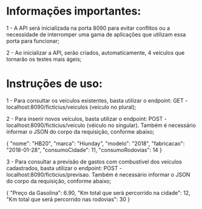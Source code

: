 # Informações importantes:

1 - A API será inicializada na porta 8090 para evitar conflitos ou a necessidade de interromper uma gama de aplicações que utilizam essa porta para funcionar;

2 - Ao inicializar a API, serão criados, automaticamente, 4 veículos que tornarão os testes mais ágeis;


# Instruções de uso:

1 - Para consultar os veículos existentes, basta utilizar o endpoint: GET - localhost:8090/ficticius/veiculos (veículo no plural);

2 - Para inserir novos veículos, basta utilizar o endpoint: POST - localhost:8090/ficticius/veiculo (véiculo no singular). Também é necessário informar o JSON do corpo da requisição, conforme abaixo;

{
    "nome": "HB20",
    "marca": "Hiunday",
    "modelo": "2018",
    "fabricacao": "2018-01-28",
    "consumoCidade": 11,
    "consumoRodovias": 14
}

3 - Para consultar a previsão de gastos com combustível dos veículos cadastrados, basta utilizar o endpoint: POST - localhost:8090/ficticius/previsao. Também é necessário informar o JSON do corpo da requisição, conforme abaixo;

{
    "Preço da Gasolina": 6.90,
    "Km total que será percorrido na cidade": 12,
    "Km total que será percorrido nas rodovias": 30
}
